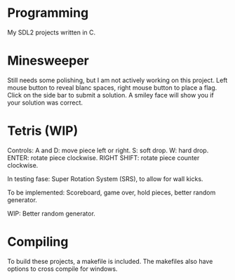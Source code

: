 # Programming
My SDL2 projects written in C.

# Minesweeper
Still needs some polishing, but I am not actively working on this project.
Left mouse button to reveal blanc spaces, right mouse button to place a flag.
Click on the side bar to submit a solution. A smiley face will show you if your solution
was correct.

# Tetris (WIP)
Controls:
A and D: move piece left or right.
S: soft drop.
W: hard drop.
ENTER: rotate piece clockwise.
RIGHT SHIFT: rotate piece counter clockwise.

In testing fase:
Super Rotation System (SRS), to allow for wall kicks.

To be implemented: 
Scoreboard, game over, hold pieces, better random generator.

WIP:
Better random generator.

# Compiling
To build these projects, a makefile is included. The makefiles also have options to cross compile for windows.
